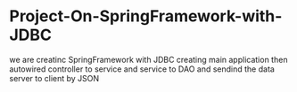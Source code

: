 # Project-On-SpringFramework-with-JDBC
we are creatinc  SpringFramework with JDBC creating main application then autowired controller to service and service to DAO and sendind the data server to client by JSON
